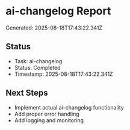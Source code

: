 # ai-changelog Report

Generated: 2025-08-18T17:43:22.341Z

## Status
- Task: ai-changelog
- Status: Completed
- Timestamp: 2025-08-18T17:43:22.341Z

## Next Steps
- Implement actual ai-changelog functionality
- Add proper error handling
- Add logging and monitoring
